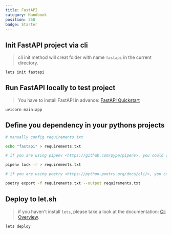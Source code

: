 ```yaml
---
title: FastAPI
category: Handbook
position: 250
badge: Starter
---
```


## Init FastAPI project via cli

> cli init method will creat folder with name `fastapi` in the current directory.

```shell
lets init fastapi
```

## Run FastAPI locally to test project

> You have to install FastAPI in advance: [FastAPI Quickstart](https://fastapi.tiangolo.com/tutorial/)

```shell
uvicorn main:app
```

## Define you dependency in your pythons projects

<code-group>
  <code-block label="manually" active>

```bash
# manually config requirements.txt

echo "fastapi" > requirements.txt
```

  </code-block>
  <code-block label="pipenv">

```bash
# if you are using pipenv <https://github.com/pypa/pipenv>, you could directly init via `pipenv lock`

pipenv lock -r > requirements.txt
```

  </code-block>
  <code-block label="poetry">

```bash
# if you are using poetry <https://python-poetry.org/docs/cli/>, you could directly init via `poetry export`

poetry export -f requirements.txt --output requirements.txt
```

  </code-block>
</code-group>

## Deploy to let.sh

> if you haven't install `lets`, please take a look at the documentation: [Cli Overview](/cli/overview).

```shell
lets deploy
```
